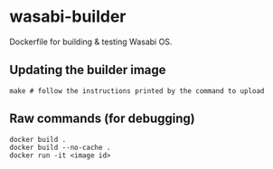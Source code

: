 # wasabi-builder

Dockerfile for building & testing Wasabi OS.

## Updating the builder image

```
make # follow the instructions printed by the command to upload
```

## Raw commands (for debugging)

```
docker build .
docker build --no-cache .
docker run -it <image id>
```
